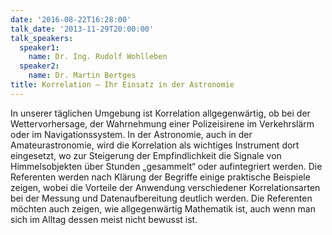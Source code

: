 ```yaml
---
date: '2016-08-22T16:28:00'
talk_date: '2013-11-29T20:00:00'
talk_speakers:
  speaker1:
    name: Dr. Ing. Rudolf Wohlleben
  speaker2:
    name: Dr. Martin Bertges
title: Korrelation – Ihr Einsatz in der Astronomie
---
```

In unserer täglichen Umgebung ist Korrelation allgegenwärtig, ob bei der Wettervorhersage, der Wahrnehmung einer Polizeisirene im Verkehrslärm oder im Navigationssystem. In der Astronomie, auch in der Amateurastronomie, wird die Korrelation als wichtiges Instrument dort eingesetzt, wo zur Steigerung der Empfindlichkeit die Signale von Himmelsobjekten über Stunden „gesammelt“ oder aufintegriert werden.
Die Referenten werden nach Klärung der Begriffe einige praktische Beispiele zeigen, wobei die Vorteile der Anwendung verschiedener Korrelationsarten bei der Messung und Datenaufbereitung deutlich werden. Die Referenten möchten auch zeigen, wie allgegenwärtig Mathematik ist, auch wenn man sich im Alltag dessen meist nicht bewusst ist.